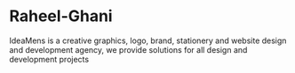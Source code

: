 # Raheel-Ghani
IdeaMens is a creative graphics, logo, brand, stationery and website design and development agency, we provide solutions for all design and development projects
